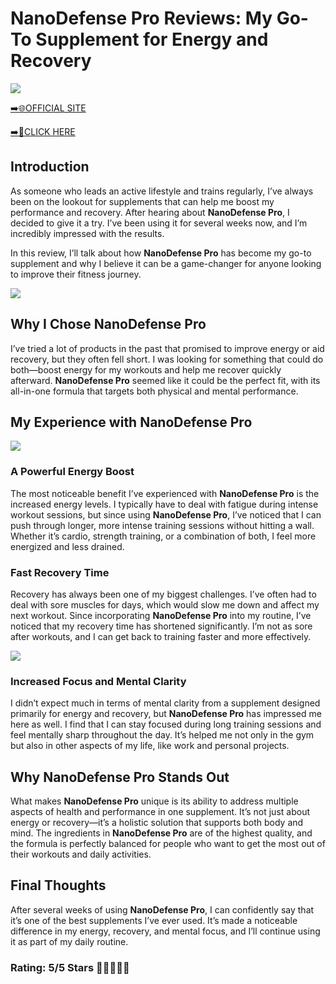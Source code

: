 # **NanoDefense Pro Reviews**: My Go-To Supplement for Energy and Recovery

[![](https://static.vecteezy.com/system/resources/thumbnails/019/896/014/small/buy-now-gradient-button-with-cart-symbol-buy-now-illustration-png.png)](https://edetoop.top/lander/sugarpreland-1/nanodefpro.html) 

[➡️🌐OFFICIAL SITE](https://edetoop.top/lander/sugarpreland-1/nanodefpro.html) 

[➡️🔗CLICK HERE](https://edetoop.top/lander/sugarpreland-1/nanodefpro.html) 


## Introduction

As someone who leads an active lifestyle and trains regularly, I’ve always been on the lookout for supplements that can help me boost my performance and recovery. After hearing about **NanoDefense Pro**, I decided to give it a try. I’ve been using it for several weeks now, and I’m incredibly impressed with the results.

In this review, I’ll talk about how **NanoDefense Pro** has become my go-to supplement and why I believe it can be a game-changer for anyone looking to improve their fitness journey.

[![](https://wallpapers.com/images/hd/red-order-now-button-udg4jcj4arvn8b0n-2.png)](https://edetoop.top/lander/sugarpreland-1/nanodefpro.html)  

## Why I Chose **NanoDefense Pro**

I’ve tried a lot of products in the past that promised to improve energy or aid recovery, but they often fell short. I was looking for something that could do both—boost energy for my workouts and help me recover quickly afterward. **NanoDefense Pro** seemed like it could be the perfect fit, with its all-in-one formula that targets both physical and mental performance.

## My Experience with **NanoDefense Pro**

[![](https://static.vecteezy.com/system/resources/thumbnails/019/896/014/small/buy-now-gradient-button-with-cart-symbol-buy-now-illustration-png.png)](https://edetoop.top/lander/sugarpreland-1/nanodefpro.html)

### A Powerful Energy Boost

The most noticeable benefit I’ve experienced with **NanoDefense Pro** is the increased energy levels. I typically have to deal with fatigue during intense workout sessions, but since using **NanoDefense Pro**, I’ve noticed that I can push through longer, more intense training sessions without hitting a wall. Whether it’s cardio, strength training, or a combination of both, I feel more energized and less drained.

### Fast Recovery Time

Recovery has always been one of my biggest challenges. I’ve often had to deal with sore muscles for days, which would slow me down and affect my next workout. Since incorporating **NanoDefense Pro** into my routine, I’ve noticed that my recovery time has shortened significantly. I’m not as sore after workouts, and I can get back to training faster and more effectively.

[![](https://wallpapers.com/images/hd/red-order-now-button-udg4jcj4arvn8b0n-2.png)](https://edetoop.top/lander/sugarpreland-1/nanodefpro.html)  

### Increased Focus and Mental Clarity

I didn’t expect much in terms of mental clarity from a supplement designed primarily for energy and recovery, but **NanoDefense Pro** has impressed me here as well. I find that I can stay focused during long training sessions and feel mentally sharp throughout the day. It’s helped me not only in the gym but also in other aspects of my life, like work and personal projects.

## Why **NanoDefense Pro** Stands Out

What makes **NanoDefense Pro** unique is its ability to address multiple aspects of health and performance in one supplement. It’s not just about energy or recovery—it’s a holistic solution that supports both body and mind. The ingredients in **NanoDefense Pro** are of the highest quality, and the formula is perfectly balanced for people who want to get the most out of their workouts and daily activities.

## Final Thoughts

After several weeks of using **NanoDefense Pro**, I can confidently say that it’s one of the best supplements I’ve ever used. It’s made a noticeable difference in my energy, recovery, and mental focus, and I’ll continue using it as part of my daily routine.

### Rating: 5/5 Stars 🌟🌟🌟🌟🌟
